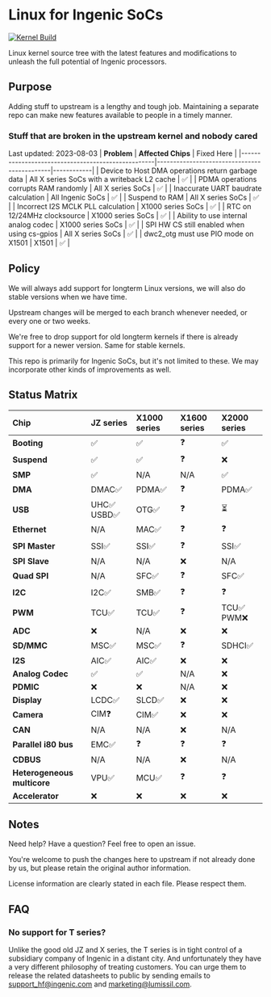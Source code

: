 # Linux for Ingenic SoCs

[![Kernel Build](https://github.com/Ingenic-community/linux/actions/workflows/kernel-build.yml/badge.svg)](https://github.com/Ingenic-community/linux/actions/workflows/kernel-build.yml)

Linux kernel source tree with the latest features and modifications to unleash the full potential of Ingenic processors.

## Purpose
Adding stuff to upstream is a lengthy and tough job. Maintaining a separate repo can make new features available to people in a timely manner.

### Stuff that are broken in the upstream kernel and nobody cared
Last updated: 2023-08-03
| **Problem**                                       | **Affected Chips**                          | Fixed Here |
|---------------------------------------------------|---------------------------------------------|------------|
| Device to Host DMA operations return garbage data | All X series SoCs with a writeback L2 cache | ✅          |
| PDMA operations corrupts RAM randomly             | All X series SoCs                           | ✅          |
| Inaccurate UART baudrate calculation              | All Ingenic SoCs                            | ✅          |
| Suspend to RAM                                    | All X series SoCs                           | ✅          |
| Incorrect I2S MCLK PLL calculation                | X1000 series SoCs                           | ✅          |
| RTC on 12/24MHz clocksource                       | X1000 series SoCs                           | ✅          |
| Ability to use internal analog codec              | X1000 series SoCs                           | ✅          |
| SPI HW CS still enabled when using cs-gpios       | All X series SoCs                           | ✅          |
| dwc2_otg must use PIO mode on X1501               | X1501                                       | ✅          |

## Policy
We will always add support for longterm Linux versions, we will also do stable versions when we have time.

Upstream changes will be merged to each branch whenever needed, or every one or two weeks.

We're free to drop support for old longterm kernels if there is already support for a newer version. Same for stable kernels.

This repo is primarily for Ingenic SoCs, but it's not limited to these. We may incorporate other kinds of improvements as well.

## Status Matrix
| **Chip**                    | JZ series   | X1000 series      | X1600 series       | X2000 series |
|:----------------------------|:------------|:------------------|:-------------------|:-------------|
| **Booting**                 | ✅          | ✅            | ❓            | ✅            |
| **Suspend**                 | ✅          | ✅            | ❓            | ❌            |
| **SMP**                     | ✅          | N/A          | N/A          | ✅            |
| **DMA**                     | DMAC✅      | PDMA✅        | ❓            | PDMA✅        |
| **USB**                     | UHC✅ USBD✅ | OTG✅         | ❓            | ⏳            |
| **Ethernet**                | N/A        | MAC✅         | ❓            | ❓            |
| **SPI Master**              | SSI✅       | SSI✅         | ❓            | SSI✅         |
| **SPI Slave**               | N/A        | N/A          | ❌            | N/A          |
| **Quad SPI**                | N/A        | SFC✅         | ❓            | SFC✅         |
| **I2C**                     | I2C✅       | SMB✅         | ❓            | ❓            |
| **PWM**                     | TCU✅       | TCU✅         | ❓            | TCU✅ PWM❌    |
| **ADC**                     | ❌          | N/A          | ❌            | ❌            |
| **SD/MMC**                  | MSC✅       | MSC✅         | ❓            | SDHCI✅       |
| **I2S**                     | AIC✅       | AIC✅         | ❌            | ❌            |
| **Analog Codec**            | ✅          | ✅            | N/A          | ❌            |
| **PDMIC**                   | ❌          | ❌            | N/A          | ❌            |
| **Display**                 | LCDC✅      | SLCD✅        | ❌            | ❌            |
| **Camera**                  | CIM❓       | CIM✅         | ❌            | ❌            |
| **CAN**                     | N/A        | N/A          | ❌            | N/A          |
| **Parallel i80 bus**        | EMC✅       | ❓            | ❓            | ❓            |
| **CDBUS**                   | N/A        | N/A          | ❌            | N/A          |
| **Heterogeneous multicore** | VPU✅       | MCU✅         | ❓            | ❓            |
| **Accelerator**             | ❌          | ❌            | ❌            | ❌            |

## Notes
Need help? Have a question? Feel free to open an issue.

You're welcome to push the changes here to upstream if not already done by us, but please retain the original author information.

License information are clearly stated in each file. Please respect them.

## FAQ

### No support for T series?

Unlike the good old JZ and X series, the T series is in tight control of a subsidiary company of Ingenic in a distant city. And unfortunately they have a very different philosophy of treating customers. You can urge them to release the related datasheets to public by sending emails to support_hf@ingenic.com and marketing@lumissil.com.
